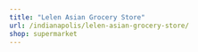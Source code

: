 ```yaml
---
title: "Lelen Asian Grocery Store"
url: /indianapolis/lelen-asian-grocery-store/
shop: supermarket
---
```


